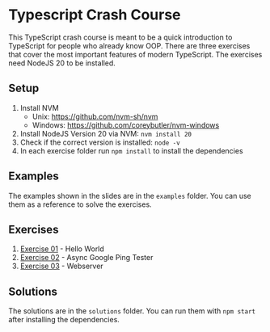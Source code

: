 # Typescript Crash Course

This TypeScript crash course is meant to be a quick introduction to TypeScript for people who
already know OOP. There are three exercises that cover the most important features of modern
TypeScript. The exercises need NodeJS 20 to be installed.

## Setup

1. Install NVM
    - Unix: https://github.com/nvm-sh/nvm
    - Windows: https://github.com/coreybutler/nvm-windows
2. Install NodeJS Version 20 via NVM: `nvm install 20`
3. Check if the correct version is installed: `node -v`
4. In each exercise folder run `npm install` to install the dependencies

## Examples

The examples shown in the slides are in the `examples` folder. You can use them as a reference to
solve the exercises.

## Exercises

1. [Exercise 01](exercises/exercise01/README.md) - Hello World
2. [Exercise 02](exercises/exercise02/README.md) - Async Google Ping Tester
3. [Exercise 03](exercises/exercise03/README.md) - Webserver

## Solutions

The solutions are in the `solutions` folder. You can run them with `npm start` after installing the
dependencies.